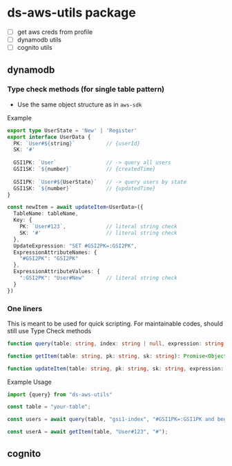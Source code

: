 # ds-aws-utils package

- [ ] get aws creds from profile
- [ ] dynamodb utils
- [ ] cognito utils

## dynamodb

### Type check methods (for single table pattern)

- Use the same object structure as in `aws-sdk`

Example

```ts
export type UserState = 'New' | 'Register'
export interface UserData {
  PK: `User#${string}`          // {userId}
  SK: '#'
  
  GSI1PK: `User`                // -> query all users
  GSI1SK: `${number}`           // {createdTime}
  
  GSI1PK: `User#${UserState}`   // -> query users by state
  GSI1SK: `${number}`           // {updatedTime}
}

const newItem = await updateItem<UserData>({
  TableName: tableName,
  Key: {
    PK: `User#123`,             // literal string check
    SK: '#'                     // literal string check
  },
  UpdateExpression: "SET #GSI2PK=:GSI2PK",
  ExpressionAttributeNames: {
    "#GSI2PK": "GSI2PK"          
  },
  ExpressionAttributeValues: {
    ":GSI2PK": "User#New"       // literal string check
  }
})
```

### One liners

This is meant to be used for quick scripting. For maintainable codes, should still use Type Check methods


```ts
function query(table: string, index: string | null, expression: string, pk, sk?: string, pages: number = 1, forward: boolean = true): Promise<object[]> {}

function getItem(table: string, pk: string, sk: string): Promise<Object> {}

function updateItem(table: string, pk: string, sk: string, expression: string, props: {names, values, condition}): Promise<Object> {}
```

Example Usage

```js
import {query} from "ds-aws-utils"

const table = "your-table";

const users = await query(table, "gsi1-index", "#GSI1PK=:GSI1PK and begin_with(#GSI1PK,:#GSI1SK)", "User", "SignedUp#", 1, false);

const userA = await getItem(table, "User#123", "#");
```

## cognito

```ts
```
